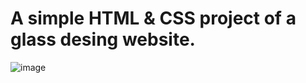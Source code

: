 # A simple HTML & CSS project of a glass desing website.

![image](https://user-images.githubusercontent.com/61703808/162175785-41f51cba-1e53-49bb-9c7c-c1f4fdd3ef43.png)

